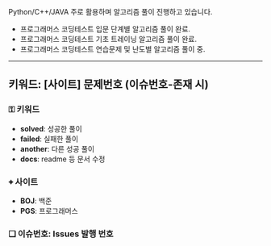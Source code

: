 Python/C++/JAVA 주로 활용하며 알고리즘 풀이 진행하고 있습니다.  

- 프로그래머스 코딩테스트 입문 단계별 알고리즘 풀이 완료.  
- 프로그래머스 코딩테스트 기초 트레이닝 알고리즘 풀이 완료.
- 프로그래머스 코딩테스트 연습문제 및 난도별 알고리즘 풀이 중.


---

## 키워드: [사이트] 문제번호 (이슈번호-존재 시)


### ⚿ 키워드
- **solved**: 성공한 풀이
- **failed**: 실패한 풀이
- **another**: 다른 성공 풀이
- **docs**: readme 등 문서 수정  

### ⌖ 사이트
- **BOJ**: 백준
- **PGS**: 프로그래머스  

### ❏ 이슈번호: Issues 발행 번호
